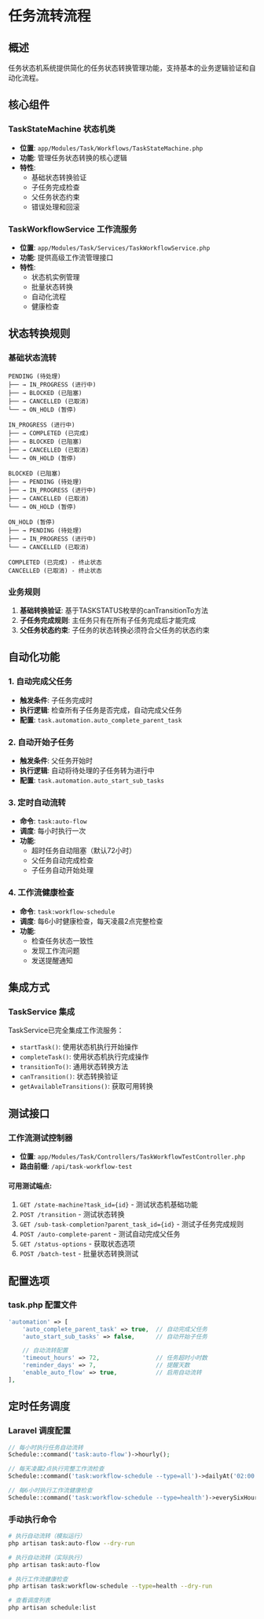 # 任务流转流程

## 概述

任务状态机系统提供简化的任务状态转换管理功能，支持基本的业务逻辑验证和自动化流程。

## 核心组件

### TaskStateMachine 状态机类
- **位置**: `app/Modules/Task/Workflows/TaskStateMachine.php`
- **功能**: 管理任务状态转换的核心逻辑
- **特性**:
  - 基础状态转换验证
  - 子任务完成检查
  - 父任务状态约束
  - 错误处理和回滚

### TaskWorkflowService 工作流服务
- **位置**: `app/Modules/Task/Services/TaskWorkflowService.php`
- **功能**: 提供高级工作流管理接口
- **特性**:
  - 状态机实例管理
  - 批量状态转换
  - 自动化流程
  - 健康检查

## 状态转换规则

### 基础状态流转
```
PENDING (待处理)
├── → IN_PROGRESS (进行中)
├── → BLOCKED (已阻塞)
├── → CANCELLED (已取消)
└── → ON_HOLD (暂停)

IN_PROGRESS (进行中)
├── → COMPLETED (已完成)
├── → BLOCKED (已阻塞)
├── → CANCELLED (已取消)
└── → ON_HOLD (暂停)

BLOCKED (已阻塞)
├── → PENDING (待处理)
├── → IN_PROGRESS (进行中)
├── → CANCELLED (已取消)
└── → ON_HOLD (暂停)

ON_HOLD (暂停)
├── → PENDING (待处理)
├── → IN_PROGRESS (进行中)
└── → CANCELLED (已取消)

COMPLETED (已完成) - 终止状态
CANCELLED (已取消) - 终止状态
```

### 业务规则

1. **基础转换验证**: 基于TASKSTATUS枚举的canTransitionTo方法
2. **子任务完成规则**: 主任务只有在所有子任务完成后才能完成
3. **父任务状态约束**: 子任务的状态转换必须符合父任务的状态约束

## 自动化功能

### 1. 自动完成父任务
- **触发条件**: 子任务完成时
- **执行逻辑**: 检查所有子任务是否完成，自动完成父任务
- **配置**: `task.automation.auto_complete_parent_task`

### 2. 自动开始子任务
- **触发条件**: 父任务开始时
- **执行逻辑**: 自动将待处理的子任务转为进行中
- **配置**: `task.automation.auto_start_sub_tasks`

### 3. 定时自动流转
- **命令**: `task:auto-flow`
- **调度**: 每小时执行一次
- **功能**:
  - 超时任务自动阻塞（默认72小时）
  - 父任务自动完成检查
  - 子任务自动开始处理

### 4. 工作流健康检查
- **命令**: `task:workflow-schedule`
- **调度**: 每6小时健康检查，每天凌晨2点完整检查
- **功能**:
  - 检查任务状态一致性
  - 发现工作流问题
  - 发送提醒通知

## 集成方式

### TaskService 集成
TaskService已完全集成工作流服务：
- `startTask()`: 使用状态机执行开始操作
- `completeTask()`: 使用状态机执行完成操作
- `transitionTo()`: 通用状态转换方法
- `canTransition()`: 状态转换验证
- `getAvailableTransitions()`: 获取可用转换

## 测试接口

### 工作流测试控制器
- **位置**: `app/Modules/Task/Controllers/TaskWorkflowTestController.php`
- **路由前缀**: `/api/task-workflow-test`

#### 可用测试端点:
1. `GET /state-machine?task_id={id}` - 测试状态机基础功能
2. `POST /transition` - 测试状态转换
3. `GET /sub-task-completion?parent_task_id={id}` - 测试子任务完成规则
4. `POST /auto-complete-parent` - 测试自动完成父任务
5. `GET /status-options` - 获取状态选项
6. `POST /batch-test` - 批量状态转换测试

## 配置选项

### task.php 配置文件
```php
'automation' => [
    'auto_complete_parent_task' => true,  // 自动完成父任务
    'auto_start_sub_tasks' => false,      // 自动开始子任务

    // 自动流转配置
    'timeout_hours' => 72,                // 任务超时小时数
    'reminder_days' => 7,                 // 提醒天数
    'enable_auto_flow' => true,           // 启用自动流转
],
```

## 定时任务调度

### Laravel 调度配置
```php
// 每小时执行任务自动流转
Schedule::command('task:auto-flow')->hourly();

// 每天凌晨2点执行完整工作流检查
Schedule::command('task:workflow-schedule --type=all')->dailyAt('02:00');

// 每6小时执行工作流健康检查
Schedule::command('task:workflow-schedule --type=health')->everySixHours();
```

### 手动执行命令
```bash
# 执行自动流转（模拟运行）
php artisan task:auto-flow --dry-run

# 执行自动流转（实际执行）
php artisan task:auto-flow

# 执行工作流健康检查
php artisan task:workflow-schedule --type=health --dry-run

# 查看调度列表
php artisan schedule:list
```
